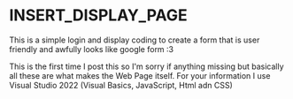# INSERT_DISPLAY_PAGE
This is a simple login and display coding to create a form that is user friendly and awfully looks like google form :3

This is the first time I post this so I'm sorry if anything missing but basically all these are what makes the Web Page itself. For your information I use Visual Studio 2022 (Visual Basics, JavaScript, Html adn CSS) 
